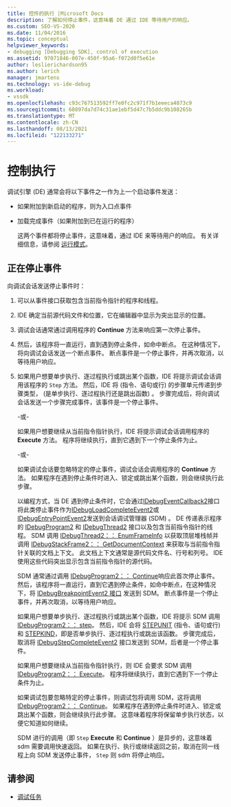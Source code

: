 ```yaml
---
title: 控件的执行 |Microsoft Docs
description: 了解如何停止事件，这意味着 DE 通过 IDE 等待用户的响应。
ms.custom: SEO-VS-2020
ms.date: 11/04/2016
ms.topic: conceptual
helpviewer_keywords:
- debugging [Debugging SDK], control of execution
ms.assetid: 97071846-007e-450f-95a6-f072d0f5e61e
author: leslierichardson95
ms.author: lerich
manager: jmartens
ms.technology: vs-ide-debug
ms.workload:
- vssdk
ms.openlocfilehash: c93c767513592ff7e0fc2c971f7b1eeeca4873c9
ms.sourcegitcommit: 68897da7d74c31ae1ebf5d47c7b5ddc9b108265b
ms.translationtype: MT
ms.contentlocale: zh-CN
ms.lasthandoff: 08/13/2021
ms.locfileid: "122133271"
---
```

# <a name="control-of-execution"></a>控制执行
调试引擎 (DE) 通常会将以下事件之一作为上一个启动事件发送：

- 如果附加到新启动的程序，则为入口点事件

- 加载完成事件（如果附加到已在运行的程序）

  这两个事件都将停止事件，这意味着，通过 IDE 来等待用户的响应。 有关详细信息，请参阅 [运行模式](../../extensibility/debugger/operational-modes.md)。

## <a name="stopping-event"></a>正在停止事件
 向调试会话发送停止事件时：

1. 可以从事件接口获取包含当前指令指针的程序和线程。

2. IDE 确定当前源代码文件和位置，它在编辑器中显示为突出显示的位置。

3. 调试会话通常通过调用程序的 **Continue** 方法来响应第一次停止事件。

4. 然后，该程序将一直运行，直到遇到停止条件，如命中断点。 在这种情况下，将向调试会话发送一个断点事件。 断点事件是一个停止事件，并再次取消，以等待用户响应。

5. 如果用户想要单步执行、逐过程执行或跳出某个函数，IDE 将提示调试会话调用该程序的 `Step` 方法。 然后，IDE 将 (指令、语句或行) 的步骤单元传递到步骤类型， (是单步执行、逐过程执行还是跳出函数) 。 步骤完成后，将向调试会话发送一个步骤完成事件，该事件是一个停止事件。

    -或-

    如果用户想要继续从当前指令指针执行，IDE 将提示调试会话调用程序的 **Execute** 方法。 程序将继续执行，直到它遇到下一个停止条件为止。

    -或-

    如果调试会话要忽略特定的停止事件，调试会话会调用程序的 **Continue** 方法。 如果程序在遇到停止条件时进入、锁定或跳出某个函数，则会继续执行此步骤。

   以编程方式，当 DE 遇到停止条件时，它会通过[IDebugEventCallback2](../../extensibility/debugger/reference/idebugeventcallback2.md)接口将此类停止事件作为[IDebugLoadCompleteEvent2](../../extensibility/debugger/reference/idebugloadcompleteevent2.md)或[IDebugEntryPointEvent2](../../extensibility/debugger/reference/idebugentrypointevent2.md)发送到会话调试管理器 (SDM) 。 DE 传递表示程序的 [IDebugProgram2](../../extensibility/debugger/reference/idebugprogram2.md) 和 [IDebugThread2](../../extensibility/debugger/reference/idebugthread2.md) 接口以及包含当前指令指针的线程。 SDM 调用 [IDebugThread2：： EnumFrameInfo](../../extensibility/debugger/reference/idebugthread2-enumframeinfo.md) 以获取顶层堆栈帧并调用 [IDebugStackFrame2：： GetDocumentContext](../../extensibility/debugger/reference/idebugstackframe2-getdocumentcontext.md) 来获取与当前指令指针关联的文档上下文。 此文档上下文通常是源代码文件名、行号和列号。 IDE 使用这些代码突出显示包含当前指令指针的源代码。

   SDM 通常通过调用 [IDebugProgram2：： Continue](../../extensibility/debugger/reference/idebugprogram2-continue.md)响应此首次停止事件。 然后，该程序将一直运行，直到它遇到停止条件，如命中断点，在这种情况下，将 [IDebugBreakpointEvent2 接口](../../extensibility/debugger/reference/idebugbreakpointevent2.md) 发送到 SDM。 断点事件是一个停止事件，并再次取消，以等待用户响应。

   如果用户想要单步执行、逐过程执行或跳出某个函数，IDE 将提示 SDM 调用 [IDebugProgram2：： step](../../extensibility/debugger/reference/idebugprogram2-step.md)。 然后，IDE 会将 [STEPUNIT](../../extensibility/debugger/reference/stepunit.md) (指令、语句或行) 和 [STEPKIND](../../extensibility/debugger/reference/stepkind.md)，即是否单步执行、逐过程执行或跳出该函数。 步骤完成后，取消将 [IDebugStepCompleteEvent2](../../extensibility/debugger/reference/idebugstepcompleteevent2.md) 接口发送到 SDM，后者是一个停止事件。

   如果用户想要继续从当前指令指针执行，则 IDE 会要求 SDM 调用 [IDebugProgram2：： Execute](../../extensibility/debugger/reference/idebugprogram2-execute.md)。 程序将继续执行，直到它遇到下一个停止条件为止。

   如果调试包要忽略特定的停止事件，则调试包将调用 SDM，这将调用 [IDebugProgram2：： Continue](../../extensibility/debugger/reference/idebugprogram2-continue.md)。 如果程序在遇到停止条件时进入、锁定或跳出某个函数，则会继续执行此步骤。 这意味着程序将保留单步执行状态，以便它知道如何继续。

   SDM 进行的调用（即 `Step` **Execute** 和 **Continue** ）是异步的，这意味着 sdm 需要调用快速返回。 如果在执行、执行或继续返回之前，取消在同一线程上向 SDM 发送停止事件， `Step` 则 sdm 将停止响应。  

## <a name="see-also"></a>请参阅
- [调试任务](../../extensibility/debugger/debugging-tasks.md)
